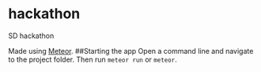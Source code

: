 # hackathon
SD hackathon

Made using [Meteor](https://www.meteor.com/).
##Starting the app
Open a command line and navigate to the project folder. Then run `meteor run` or `meteor`.
